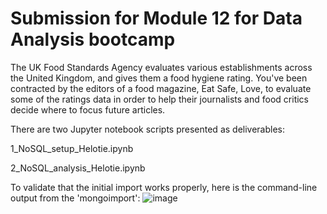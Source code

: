 # Submission for Module 12 for Data Analysis bootcamp

The UK Food Standards Agency evaluates various establishments across the United Kingdom, and gives them a food hygiene rating. You've been contracted by the editors of a food magazine, Eat Safe, Love, to evaluate some of the ratings data in order to help their journalists and food critics decide where to focus future articles.

There are two Jupyter notebook scripts presented as deliverables:

1_NoSQL_setup_Helotie.ipynb

2_NoSQL_analysis_Helotie.ipynb






To validate that the initial import works properly, here is the command-line output from the 'mongoimport':
![image](https://github.com/mark-helotie/nosql-challenge/assets/43053988/c5a5c725-e681-4520-a445-f2d7d5f83213)

